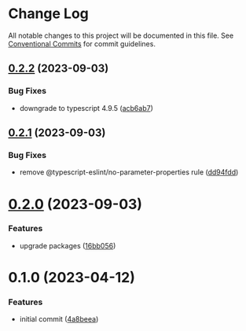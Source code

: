# Change Log

All notable changes to this project will be documented in this file.
See [Conventional Commits](https://conventionalcommits.org) for commit guidelines.

## [0.2.2](https://github.com/nosebit/eslint-config/compare/@nosebit/eslint-config-typescript@0.2.1...@nosebit/eslint-config-typescript@0.2.2) (2023-09-03)


### Bug Fixes

* downgrade to typescript 4.9.5 ([acb6ab7](https://github.com/nosebit/eslint-config/commit/acb6ab7fee29a93630888a0c34a332d142edfe7e))





## [0.2.1](https://github.com/nosebit/eslint-config/compare/@nosebit/eslint-config-typescript@0.2.0...@nosebit/eslint-config-typescript@0.2.1) (2023-09-03)


### Bug Fixes

* remove @typescript-eslint/no-parameter-properties rule ([dd94fdd](https://github.com/nosebit/eslint-config/commit/dd94fdd60adb81d3176ba84c7a4c47d5e70a46a3))





# [0.2.0](https://github.com/nosebit/eslint-config/compare/@nosebit/eslint-config-typescript@0.1.0...@nosebit/eslint-config-typescript@0.2.0) (2023-09-03)


### Features

* upgrade packages ([16bb056](https://github.com/nosebit/eslint-config/commit/16bb0567199d5c0c98f62fb53ee864301f2c4de3))





# 0.1.0 (2023-04-12)


### Features

* initial commit ([4a8beea](https://github.com/nosebit/eslint-config/commit/4a8beea6f53473f50705fc083143b15037cd4ff4))
